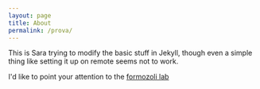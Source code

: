 ```yaml
---
layout: page
title: About
permalink: /prova/
---
```


This is Sara trying to modify the basic stuff in Jekyll, though even a simple thing like setting it up on remote seems not to work. 

I'd like to point your attention to the [formozoli lab](https://github.com/formozoli)
